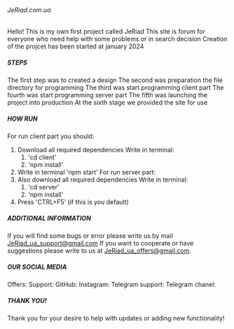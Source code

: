 ###### JeRiad.com.ua #####

Hello! This is my own first project called JeRiad
This site is forum for everyone who need help with some problems or in search decision
Creation of the projcet has been started at january 2024


##### STEPS #####
The first step was to created a design
The second was preparation the file directory for programming
The third was start programming client part
The fourth was start programming server part
The fifth was launching the project into production
At the sixth stage we provided the site for use



##### HOW RUN #####
For run client part you should:
  1. Download all required dependencies
      Write in terminal:
        1. 'cd client'
        2. 'npm install'
  2. Write in terminal 'npm start'
For run server part:
  1. Also download all required dependencies
      Write in terminal:
        1. 'cd server'
        2. 'npm install'
  2. Press 'CTRL+F5' (if this is you default)



##### ADDITIONAL INFORMATION #####
If you will find some bugs or error please write us by mail JeRiad_ua_support@gmail.com
If you want to cooperate or have suggestions please write to us at JeRiad_ua_offers@gmail.com.



##### OUR SOCIAL MEDIA #####
Offers:
Support:
GitHub:
Instagram:
Telegram support:
Telegram chanel:



##### THANK YOU! #####
Thank you for your desire to help with updates or adding new functionality!